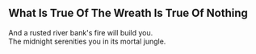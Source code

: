 What Is True Of The Wreath Is True Of Nothing
---------------------------------------------
And a rusted river bank's fire will build you.  
The midnight serenities you in its mortal jungle.  
